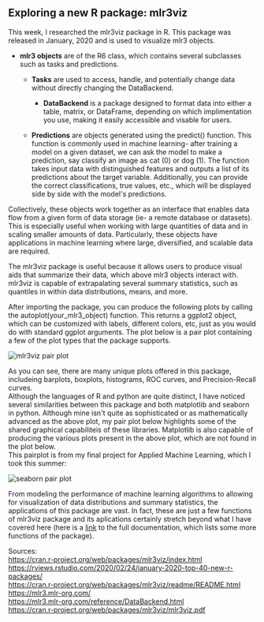 ## Exploring a new R package: mlr3viz
This week, I researched the mlr3viz package in R. This package was released in January, 2020 and is used to visualize mlr3 objects.<br/>

- **mlr3 objects** are of the R6 class, which contains several subclasses such as tasks and predictions.<br/>

  - **Tasks** are used to access, handle, and potentially change data without directly changing the DataBackend.<br/>

    - **DataBackend** is a package designed to format data into either a table, matrix, or DataFrame, depending on which implimentation you use, making it easily accessible and visable for users.<br/>
  
  - **Predictions** are objects generated using the predict() function. This function is commonly used in machine learning- after training a model on a given dataset, we can ask the model to make a prediction, say classify an image as cat (0) or dog (1). The function takes input data with distinguished features and outputs a list of its predictions about the target variable. Additionally, you can provide the correct classifications, true values, etc., which will be displayed side by side with the  model's predictions.<br/>

Collectively, these objects work together as an interface that enables data flow from a given form of data storage (ie- a remote database or datasets). This is especially useful when working with large quantities of data and in scaling smaller amounts of data. Particularly, these objects have applications in machine learning where large, diversified, and scalable data are required.<br/>

The mlr3viz package is useful because it allows users to produce visual aids that summarize their data, which above mlr3 objects interact with. mlr3viz is capable of extrapalating several summary statistics, such as quantiles in within data distributions, means, and more.<br/>

After importing the package, you can produce the following plots by calling the autoplot(your_mlr3_object) function. This returns a ggplot2 object, which can be customized with labels, different colors, etc, just as you would do with standard ggplot arguments. The plot below is a pair plot containing a few of the plot types that the package supports.<br/>

![mlr3viz pair plot](https://rviews.rstudio.com/2020/02/24/january-2020-top-40-new-r-packages/mlr3viz.png)<br/>

As you can see, there are many unique plots offered in this package, includeing barplots, boxplots, histograms, ROC curves, and Precision-Recall curves.<br/>
Although the languages of R and python are quite distinct, I have noticed several similarities between this package and both matplotlib and seaborn in python. Although mine isn't quite as sophisticated or as mathematically advanced as the above plot, my pair plot below highlights some of the shared graphical capabiliteis of these libraries. Matplotlib is also capable of producing the various plots present in the above plot, which are not found in the plot below.<br/>
This pairplot is from my final project for Applied Machine Learning, which I took this summer:<br/>

![seaborn pair plot](https://aeraposo.github.io/Data-440-Raposo/pair_plot_example.png)<br/>

From modeling the performance of machine learning algorithms to allowing for visualization of data distributions and summary statistics, the applications of this package are vast. In fact, these are just a few functions of mlr3viz package and its aplications certainly stretch beyond what I have covered here (here is a [link](https://cran.r-project.org/web/packages/mlr3viz/mlr3viz.pdf) to the full documentation, which lists some more functions of the package).<br/>

Sources:<br/>
https://cran.r-project.org/web/packages/mlr3viz/index.html <br/>
https://rviews.rstudio.com/2020/02/24/january-2020-top-40-new-r-packages/ <br/>
https://cran.r-project.org/web/packages/mlr3viz/readme/README.html <br/>
https://mlr3.mlr-org.com/ <br/>
https://mlr3.mlr-org.com/reference/DataBackend.html <br/>
https://cran.r-project.org/web/packages/mlr3viz/mlr3viz.pdf
